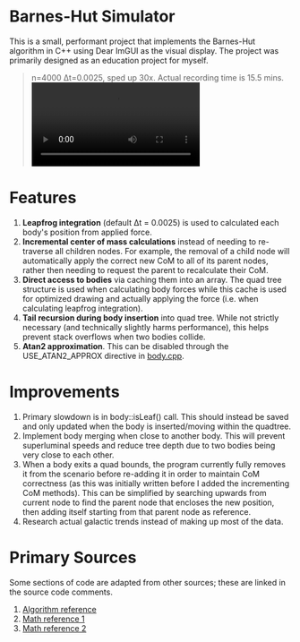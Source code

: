 # Barnes-Hut Simulator
This is a small, performant project that implements the Barnes-Hut algorithm in C++ using Dear ImGUI as the visual display. The project was primarily designed as an education project for myself.

> n=4000 Δt=0.0025, sped up 30x. Actual recording time is 15.5 mins.
![](/out.mp4)

# Features
1. **Leapfrog integration** (default Δt = 0.0025) is used to calculated each body's position from applied force.
2. **Incremental center of mass calculations** instead of needing to re-traverse all children nodes. For example, the removal of a child node will automatically apply the correct new CoM to all of its parent nodes, rather then needing to request the parent to recalculate their CoM.
3. **Direct access to bodies** via caching them into an array. The quad tree structure is used when calculating body forces while this cache is used for optimized drawing and actually applying the force (i.e. when calculating leapfrog integration).
4. **Tail recursion during body insertion** into quad tree. While not strictly necessary (and technically slightly harms performance), this helps prevent stack overflows when two bodies collide.
5. **Atan2 approximation**. This can be disabled through the USE_ATAN2_APPROX directive in [body.cpp](src/body.cpp).

# Improvements
1. Primary slowdown is in body::isLeaf() call. This should instead be saved and only updated when the body is inserted/moving within the quadtree.
2. Implement body merging when close to another body. This will prevent superluminal speeds and reduce tree depth due to two bodies being very close to each other.
3. When a body exits a quad bounds, the program currently fully removes it from the scenario before re-adding it in order to maintain CoM correctness (as this was initially written before I added the incrementing CoM methods). This can be simplified by searching upwards from current node to find the parent node that encloses the new position, then adding itself starting from that parent node as reference.
4. Research actual galactic trends instead of making up most of the data.

# Primary Sources
Some sections of code are adapted from other sources; these are linked in the source code comments.
1. [Algorithm reference](http://arborjs.org/docs/barnes-hut)
2. [Math reference 1](https://beltoforion.de/en/barnes-hut-galaxy-simulator/)
2. [Math reference 2](https://en.wikipedia.org/wiki/Leapfrog_integration)
